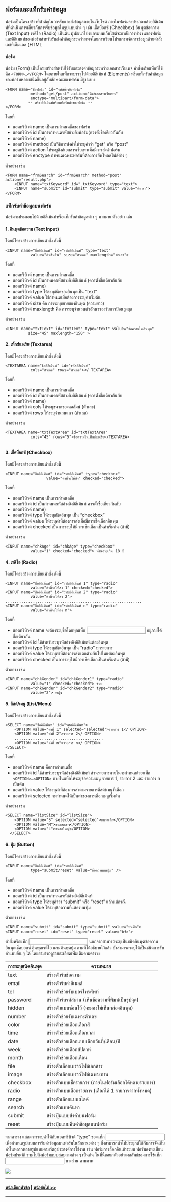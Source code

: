 ## ฟอร์มและแท็กรับค่าข้อมูล
ฟอร์มเป็นโครงสร้างที่สำคัญในการรับและส่งข้อมูลภายในเว็บไซต์ ภายในฟอร์มจะประกอบด้วยอิลิเม้นท์ที่ดำเนินการเกี่ยวกับการรับข้อมูลในรูปแบบต่าง ๆ เช่น เช็คบ็อกซ์ (Checkbox) อินพุตข้อความ (Text Input) เรดิโอ (Radio) เป็นต้น ผู้พัฒนาโปรแกรมบนเว็บไซต์จะอาศัยการทำงานของฟอร์มและอิลิเมนท์ของฟอร์มสำหรับรับส่งค่าข้อมูลระหว่างเพจโดยการเขียนโปรแกรมจัดการข้อมูลด้วยคำสั่งเอชทีเอ็มแอล (HTML

#### ฟอร์ม
ฟอร์ม (Form) เป็นโครงสร้างสำหรับใช้รับและส่งค่าข้อมูลระหว่างเอกสารเว็บเพจ คำสั่งหรือแท็กที่ใช้คือ ```<FORM>…</FORM>``` โดยภายในแท็กจะบรรจุไปด้วยอิลีเม้นท์ (Elements) หรือแท็กรับค่าข้อมูลของฟอร์มหลายชนิดขึ้นอยู่กับลักษณะของฟอร์ม มีรูปแบบ

```
<FORM name="ชื่อฟอร์ม" id="รหัสอ้างอิงฟอร์ม" 
           method="get/post" action="ลิงค์เอกสารเว็บเพจ"
           enctype="multipart/form-data">
          -- สร้างอิลีเม้นท์หรือแท็กรับค่าของฟอร์ม --
</FORM>          
```

โดยที่ 	
* แอตทริบิวต์ name เป็นการกำหนดชื่อของฟอร์ม
* แอตทริบิวต์ id เป็นการกำหนดรหัสอ้างอิงฟอร์ม(ควรตั้งชื่อเดียวกันกับ 
* แอตทริบิวต์ name)
* แอตทริบิวต์ method เป็นวิธีการส่งค่าให้ระบุคำว่า “get” หรือ “post” 
* แอตทริบิวต์ action ให้ระบุลิงค์เอกสารเว็บเพจเมื่อมีการส่งค่าฟอร์ม
* แอตทริบิวต์ enctype กำหนดเฉพาะฟอร์มที่ต้องการอัพโหลดไฟล์ต่าง ๆ

ตัวอย่าง เช่น

```
<FORM name="frmSearch" id="frmSearch" method="post" action="result.php">
    <INPUT name="txtKeyword" id=" txtKeyword" type="text">
    <INPUT name="submit" id="submit" type="submit" value="ค้นหา">
</FORM>             
```

### แท็กรับค่าข้อมูลบนฟอร์ม
ฟอร์มจะประกอบไปด้วยอิลีเม้นท์หรือแท็กรับค่าข้อมูลต่าง ๆ มากมาย ตัวอย่าง เช่น

#### 1. อินพุตข้อความ (Text Input)
โดยมีโครงสร้างการเขียนคำสั่ง ดังนี้

```
<INPUT name="ชื่ออิลีเม้นท์" id="รหัสอิลีเม้นท์" type="text"
           value="ค่าเริ่มต้น" size="ตัวเลข" maxlength="ตัวเลข">
```

โดยที่ 	
* แอตทริบิวต์ name เป็นการกำหนดชื่อ
* แอตทริบิวต์ id เป็นกำหนดรหัสอ้างอิงอิลีเม้นท์ (ควรตั้งชื่อเดียวกันกับ 
* แอตทริบิวต์ name)
* แอตทริบิวต์ type ให้ระบุชนิดของอินพุตเป็น “text” 
* แอตทริบิวต์ value ใช้กำหนดเมื่อต้องการระบุค่าเริ่มต้น
* แอตทริบิวต์ size คือ การระบุขยายของอินพุต (ความยาว)
* แอตทริบิวต์ maxlength คือ การระบุจำนวนตัวอักษรรองรับการป้อนสูงสุด

ตัวอย่าง เช่น

```
<INPUT name="txtText" id="txtText" type="text" value="ข้อความในอินพุต"
          size="45" maxlength="150" >           
```

#### 2. เท็กซ์แอเรีย (Textarea)
โดยมีโครงสร้างการเขียนคำสั่ง ดังนี้

```
<TEXTAREA name="ชื่ออิลีเม้นท์" id="รหัสอิลีเม้นท์"
           cols="ตัวเลข" rows="ตัวเลข"></ TEXTAREA>
```

โดยที่ 	
* แอตทริบิวต์ name เป็นการกำหนดชื่อ
* แอตทริบิวต์ id เป็นกำหนดรหัสอ้างอิงอิลีเม้นท์ (ควรตั้งชื่อเดียวกันกับ 
* แอตทริบิวต์ name)
* แอตทริบิวต์ cols ให้ระบุขนาดของคอลัมน์ (ตัวเลข)
* แอตทริบิวต์ rows ให้ระบุจำนวนแถว (ตัวเลข)

ตัวอย่าง เช่น

```
<TEXTAREA name="txtTextArea" id="txtTextArea"
           cols="45" rows="5">ข้อความในเท็กซ์แอเรีย</TEXTAREA>
                                  
```

#### 3. เช็คบ็อกซ์ (Checkbox)
โดยมีโครงสร้างการเขียนคำสั่ง ดังนี้

```
<INPUT name="ชื่ออิลีเม้นท์" id="รหัสอิลีเม้นท์" type="checkbox" 
                  value="ค่าที่จะให้ส่ง" checked="checked">                                      
```

โดยที่ 	
* แอตทริบิวต์ name เป็นการกำหนดชื่อ
* แอตทริบิวต์ id เป็นกำหนดรหัสอ้างอิงอิลีเม้นท์ ควรตั้งชื่อเดียวกันกับ 
* แอตทริบิวต์ name)
* แอตทริบิวต์ type ให้ระบุชนิดอินพุต เป็น “checkbox” 
* แอตทริบิวต์ value ให้ระบุค่าที่ต้องการส่งเมื่อมีการเช็คเลือกอินพุต 
* แอตทริบิวต์ checked เป็นการระบุให้มีการเช็คเลือกเป็นค่าเริ่มต้น (ถ้ามี)

ตัวอย่าง เช่น

```
<INPUT name="chkAge" id="chkAge" type="checkbox"
           value="1" checked="checked"> ท่านอายุเกิน 18 ปี
```

#### 4. เรดิโอ (Radio) 
โดยมีโครงสร้างการเขียนคำสั่ง ดังนี้

```
<INPUT name="ชื่ออิลีเม้นท์" id="รหัสอิลีเม้นท์ 1" type="radio"
           value="ค่าที่จะให้ส่ง 1" checked="checked">
<INPUT name="ชื่ออิลีเม้นท์" id="รหัสอิลีเม้นท์ 2" type="radio" 
           value="ค่าที่จะให้ส่ง 2">
............................................................
<INPUT name="ชื่ออิลีเม้นท์" id="รหัสอิลีเม้นท์ n" type="radio" 
           value="ค่าที่จะให้ส่ง n"> 
```

โดยที่ 	
* แอตทริบิวต์ name จะต้องระบุชื่อโดยทุกแท็ก <INPUT> อยู่ภายใต้ชื่อเดียวกัน
* แอตทริบิวต์ id ใช้สำหรับระบุรหัสอ้างอิงอิลีเม้นท์แต่ละอินพุต
* แอตทริบิวต์ type ให้ระบุชนิดอินพุต เป็น “radio” ทุกรายการ
* แอตทริบิวต์ value ให้ระบุค่าที่ต้องการส่งแตกต่างกันไปในแต่ละอินพุต
* แอตทริบิวต์ checked เป็นการระบุให้มีการเช็คเลือกเป็นค่าเริ่มต้น (ถ้ามี)

ตัวอย่าง เช่น

```
<INPUT name="chkGender" id="chkGender1" type="radio"
           value="1" checked="checked"> ชาย
<INPUT name="chkGender" id="chkGender2" type="radio"
           value="2"> หญิง
```

#### 5. ลีสต์/เมนู (List/Menu)
โดยมีโครงสร้างการเขียนคำสั่ง ดังนี้

```
<SELECT name="ชื่ออิลีเม้นท์" id="รหัสอิลีเม้นท์">
    <OPTION value="ค่าที่ 1" selected="selected">รายการ 1</ OPTION>
    <OPTION value="ค่าที่ 2">รายการ 2</ OPTION>
    .......................................
    <OPTION value="ค่าที่ n">รายการ n</ OPTION>
</SELECT>      
```

โดยที่ 	
* แอตทริบิวต์ name คือการกำหนดชื่อ
* แอตทริบิวต์ id ใช้สำหรับระบุรหัสอ้างอิงอิลีเม้นท์
ส่วนรายการภายในจะกำหนดด้วยแท็ก ```<OPTION>…<OPTION>``` ภายในแท็กให้ระบุข้อความเมนู รายการ 1, รายการ 2 และ รายการ n เป็นต้น
* แอตทริบิวต์ value ให้ระบุค่าที่ต้องการส่งตามรายการลีสต์/เมนูที่เลือก
* แอตทริบิวต์ selected จะกำหนดให้เป็นค่าของการเลือกเมนูเริ่มต้น 

ตัวอย่าง เช่น

```
<SELECT name="listSize" id="listSize">
    <OPTION value="S" selected="selected">ขนาดเล็ก</OPTION>
    <OPTION value="M">ขนาดกลาง</OPTION>
    <OPTION value="L">ขนาดใหญ่</OPTION>
  </SELECT>                       
```

#### 6.	ปุ่ม (Button) 
โดยมีโครงสร้างการเขียนคำสั่ง ดังนี้

```
<INPUT name="ชื่ออิลีเม้นท์" id="รหัสอิลีเม้นท์"
           type="submit/reset" value="ข้อความบนปุ่ม" />
```

โดยที่ 	
* แอตทริบิวต์ name เป็นการกำหนดชื่อ
* แอตทริบิวต์ id เป็นการกำหนดรหัสอ้างอิงอิลีเม้นท์
* แอตทริบิวต์ type ให้ระบุคำว่า “submit” หรือ “reset” แล้วแต่กรณี
* แอตทริบิวต์ value ให้ระบุข้อความที่แสดงบนปุ่ม

ตัวอย่าง เช่น

```
<INPUT name="submit" id="submit" type="submit" value="บันทึก">
<INPUT name="reset" id="reset" type="reset" value="รีเซ็ต">
```

คำสั่งหรือแท็ก <INPUT> นอกจากสามารถระบุเป็นชนิดอินพุตข้อความ อินพุตเช็คบอกซ์ อินพุตเรดิโอ และ อินพุตปุ่ม ตามที่ได้อธิบายไว้แล้ว ยังสามารถระบุให้เป็นชนิดการรับค่าแบบอื่น ๆ ได้ โดยสามารถดูรายละเอียดเพิ่มเติมตามตาราง

| การระบุชนิดอินพุต | ความหมาย |
| --- | --- |
| text | สร้างตัวรับข้อความ |
| email | สร้างตัวรับค่าอีเมลล์ |
| tel |	สร้างตัวช่วยรับเบอร์โทรศัพท์ |
| password | สร้างตัวรับรหัสผ่าน (เห็นข้อความที่พิมพ์เป็นรูปจุด) |
| hidden | สร้างตัวแบบซ่อนไว้ (จะมองไม่เห็นกล่องอินพุต)
| number | สร้างตัวช่วยรับเฉพาะตัวเลข |
| color | สร้างตัวช่วยเลือกเลือกสี |
| time | สร้างตัวช่วยเลือกเลือกเวลา |
| date | สร้างตัวช่วยเลือกแบบเลือกวันที่/เดือน/ปี |
| week | สร้างตัวช่วยเลือกสัปดาห์ |
| month | สร้างตัวช่วยเลือกเดือน |
| file | สร้างตัวเลือกเบราว์ไฟล์เอกสาร |
| image | สร้างตัวเลือกเบราว์ไฟล์เฉพาะภาพ |
| checkbox | สร้างตัวแบบเช็ครายการ (ภายในฟอร์มเลือกได้หลายรายการ) |
| radio | สร้างตัวแบบเลือกรายการ (เลือกได้ 1 รายการจากทั้งหมด) |
| range | สร้างตัวเลือกแบบสไลด์ |
| search | สร้างตัวแบบค้นหา |
| submit | สร้างปุ่มแบบส่งค่าบนฟอร์ม |
| reset | สร้างปุ่มแบบคืนค่าข้อมูลบนฟอร์ม |


จากตาราง แสดงการระบุค่าให้กับแอตทริบิวต์ “type” ของแท็ก <INPUT> เพื่อกำหนดรูปแบบการรับค่าข้อมูลบนฟอร์มในลักษณะต่าง ๆ ซึ่งสามารถนำไปประยุกต์ใช้กับการจัดเก็บค่าในหลากหลายรูปแบบตามวัตถุประสงค์การใช้งาน เช่น ฟอร์มการล็อกอินเข้าระบบ ฟอร์มลงทะเบียน ฟอร์มประวัติ รวมไปถึงฟอร์มแบบสอบถามต่าง ๆ เป็นต้น ในที่นี้ขอยกตัวอย่างผลลัพธ์ของการใช้แท็ก <INPUT> บางส่วน ตามภาพ
    
<img src=img/0501.png>

---
#### [หน้าเลือกหัวข้อ](README.md) | [หน้าต่อไป >>](0502.md)
---
